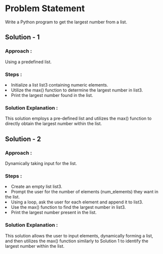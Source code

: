 <h1>Problem Statement</h1>
Write a Python program to get the largest number from a list.

<h2>Solution - 1 </h2>

<h3>Approach :</h3>Using a predefined list.

<h3>Steps :</h3>
<li>Initialize a list list3 containing numeric elements.</li>
<li>Utilize the max() function to determine the largest number in list3.</li>
<li>Print the largest number found in the list.</li>

<h3>Solution Explanation :</h3>This solution employs a pre-defined list and utilizes the max() function to directly obtain the largest number within the list.

<h2>Solution - 2 </h2>

<h3>Approach :</h3>Dynamically taking input for the list.

<h3>Steps :</h3>
<li>Create an empty list list3.</li>
<li>Prompt the user for the number of elements (num_elements) they want in the list.</li>
<li>Using a loop, ask the user for each element and append it to list3.</li>
<li>Use the max() function to find the largest number in list3.</li>
<li>Print the largest number present in the list.</li>

<h3>Solution Explanation :</h3>This solution allows the user to input elements, dynamically forming a list, and then utilizes the max() function similarly to Solution 1 to identify the largest number within the list.

